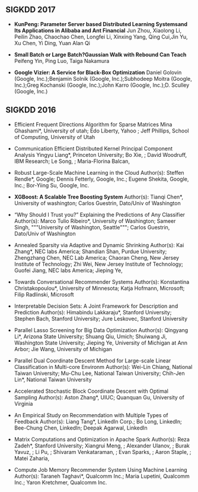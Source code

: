 ## SIGKDD 2017

* **KunPeng: Parameter Server based Distributed Learning Systemsand Its Applications in Alibaba and Ant Financial**
Jun Zhou, Xiaolong Li, Peilin Zhao, Chaochao Chen, Longfei Li, Xinxing Yang, Qing Cui,Jin Yu, Xu Chen, Yi Ding, Yuan Alan Qi

* **Small Batch or Large Batch?Gaussian Walk with Rebound Can Teach**
Peifeng Yin, Ping Luo, Taiga Nakamura

* **Google Vizier: A Service for Black-Box Optimization**
Daniel Golovin (Google, Inc.);Benjamin Solnik (Google, Inc.);Subhodeep Moitra (Google, Inc.);Greg Kochanski (Google, Inc.);John Karro (Google, Inc.);D. Sculley (Google, Inc.)


## SIGKDD 2016

* Efficient Frequent Directions Algorithm for Sparse Matrices
Mina Ghashami*, University of utah; Edo Liberty, Yahoo ; Jeff Phillips, School of Computing, University of Utah

* Communication Efficient Distributed Kernel Principal Component Analysis
Yingyu Liang*, Princeton University; Bo Xie, ; David Woodruff, IBM Research; Le Song, ; Maria-Florina Balcan,

* Robust Large-Scale Machine Learning in the Cloud
Author(s): Steffen Rendle*, Google; Dennis Fetterly, Google, Inc.; Eugene Shekita, Google, Inc.; Bor-Yiing Su, Google, Inc.

* **XGBoost: A Scalable Tree Boosting System**
Author(s): Tianqi Chen*, University of washington; Carlos Guestrin, Dato/Univ of Washington

* “Why Should I Trust you?” Explaining the Predictions of Any Classifier
Author(s): Marco Tulio Ribeiro*, University of Washington; Sameer Singh, """University of Washington, Seattle"""; Carlos Guestrin, Dato/Univ of Washington

* Annealed Sparsity via Adaptive and Dynamic Shrinking
Author(s): Kai Zhang*, NEC labs America; Shandian Shan, Purdue University; Zhengzhang Chen, NEC Lab America; Chaoran Cheng, New Jersey Institute of Technology; Zhi Wei, New Jersey Institute of Technology; Guofei Jiang, NEC labs America; Jieping Ye,

* Towards Conversational Recommender Systems
Author(s): Konstantina Christakopoulou*, University of Minnesota; Katja Hofmann, Microsoft; Filip Radlinski, Microsoft

* Interpretable Decision Sets: A Joint Framework for Description and Prediction
Author(s): Himabindu Lakkaraju*, Stanford University; Stephen Bach, Stanford University; Jure Leskovec, Stanford University

* Parallel Lasso Screening for Big Data Optimization
Author(s): Qingyang Li*, Arizona State University; Shuang Qiu, Umich; Shuiwang Ji, Washington State University; Jieping Ye, University of Michigan at Ann Arbor; Jie Wang, University of Michigan

* Parallel Dual Coordinate Descent Method for Large-scale Linear Classification in Multi-core Environm
Author(s): Wei-Lin Chiang, National Taiwan University; Mu-Chu Lee, National Taiwan University; Chih-Jen Lin*, National Taiwan University

* Accelerated Stochastic Block Coordinate Descent with Optimal Sampling
Author(s): Aston Zhang*, UIUC; Quanquan Gu, University of Virginia

* An Empirical Study on Recommendation with Multiple Types of Feedback
Author(s): Liang Tang*, LinkedIn Corp.; Bo Long, LinkedIn; Bee-Chung Chen, LinkedIn; Deepak Agarwal, LinkedIn

* Matrix Computations and Optimization in Apache Spark
Author(s): Reza Zadeh*, Stanford University; Xiangrui Meng, ; Alexander Ulanov, ; Burak Yavuz, ; Li Pu, ; Shivaram Venkataraman, ; Evan Sparks, ; Aaron Staple, ; Matei Zaharia,

* Compute Job Memory Recommender System Using Machine Learning
Author(s): Taraneh Taghavi*, Qualcomm Inc.; Maria Lupetini, Qualcomm Inc.; Yaron Kretchmer, Qualcomm Inc.
